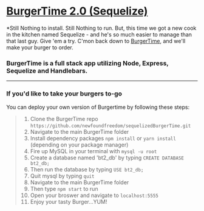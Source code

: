 # [BurgerTime 2.0 (Sequelize)](https://radiant-citadel-77509.herokuapp.com/)

*Still Nothing to install. Still Nothing to run.  But, this time we got a new cook in the kitchen named Sequelize - and he's so much easier to manage than that last guy. Give 'em a try. C'mon back down to [BurgerTime](https://radiant-citadel-77509.herokuapp.com/), and we'll make your burger to order.
<br>
### BurgerTime is a full stack app utilizing Node, Express, **Sequelize** and Handlebars.
---
### If you'd like to take your burgers to-go
You can deploy your own version of Burgertime by following these steps:

> 1. Clone the BurgerTime repo `https://github.com/newfoundfreedom/sequelizedBurgerTime.git`
> 2. Navigate to the main BurgerTime folder
> 3. Install dependency packages `npm install` or `yarn install` (depending on your package manager)
> 4. Fire up MySQL in your terminal with `mysql -u root`
> 5. Create a database named 'bt2_db' by typing   `CREATE DATABASE bt2_db;`
> 6. Then run the database by typing `USE bt2_db;`
> 7. Quit mysql by typing `quit`
> 8. Navigate to the main BurgerTime folder
> 9. Then type `npm start` to run
> 10. Open your broswer and navigate to `localhost:5555`
> 11. Enjoy your tasty Burger...YUM!
